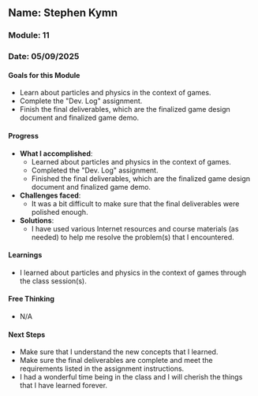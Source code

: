 ## Name: Stephen Kymn
### Module: 11

### Date: 05/09/2025

#### Goals for this Module
- Learn about particles and physics in the context of games.
- Complete the "Dev. Log" assignment.
- Finish the final deliverables, which are the finalized game design document and finalized game demo.

#### Progress
- **What I accomplished**:
  - Learned about particles and physics in the context of games.
  - Completed the "Dev. Log" assignment.
  - Finished the final deliverables, which are the finalized game design document and finalized game demo.
- **Challenges faced**:
  - It was a bit difficult to make sure that the final deliverables were polished enough.
- **Solutions**:
  - I have used various Internet resources and course materials (as needed) to help me resolve the problem(s) that I encountered.

#### Learnings
- I learned about particles and physics in the context of games through the class session(s).

#### Free Thinking
- N/A

#### Next Steps
- Make sure that I understand the new concepts that I learned.
- Make sure the final deliverables are complete and meet the requirements listed in the assignment instructions.
- I had a wonderful time being in the class and I will cherish the things that I have learned forever.
